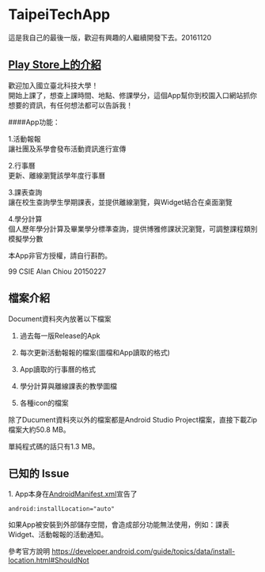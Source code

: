 TaipeiTechApp
====

這是我自己的最後一版，歡迎有興趣的人繼續開發下去。20161120

[Play Store上的介紹](https://play.google.com/store/apps/details?id=com.taipeitech)
----

歡迎加入國立臺北科技大學！  
開始上課了，想查上課時間、地點、修課學分，這個App幫你到校園入口網站抓你想要的資訊，有任何想法都可以告訴我！

####App功能：

1.活動報報  
讓社團及系學會發布活動資訊進行宣傳

2.行事曆  
更新、離線瀏覽該學年度行事曆

3.課表查詢  
讓在校生查詢學生學期課表，並提供離線瀏覽，與Widget結合在桌面瀏覽

4.學分計算  
個人歷年學分計算及畢業學分標準查詢，提供博雅修課狀況瀏覽，可調整課程類別模擬學分數


本App非官方授權，請自行斟酌。

99 CSIE Alan Chiou 20150227

檔案介紹
----
Document資料夾內放著以下檔案

1. 過去每一版Release的Apk

2. 每次更新活動報報的檔案(圖檔和App讀取的格式)

3. App讀取的行事曆的格式

4. 學分計算與離線課表的教學圖檔

5. 各種icon的檔案

除了Ducument資料夾以外的檔案都是Android Studio Project檔案，直接下載Zip檔案大約50.8 MB。

單純程式碼的話只有1.3 MB。

已知的 Issue
----

1\. App本身在[AndroidManifest.xml](taipeiTech/src/main/AndroidManifest.xml)宣告了

`android:installLocation="auto"`

如果App被安裝到外部儲存空間，會造成部分功能無法使用，例如：課表Widget、活動報報的活動通知。

參考官方說明 https://developer.android.com/guide/topics/data/install-location.html#ShouldNot
